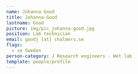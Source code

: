```yaml
---
name: Johanna Good
title: Johanna-Good
lastname: Good
picture: img/pic_johanna-good.jpg
position: Lab technician
email: goodj [at] chalmers.se
flags:
  - se Sweden
person-category: J Research engineers - Wet lab
template: people/profile
---
```

